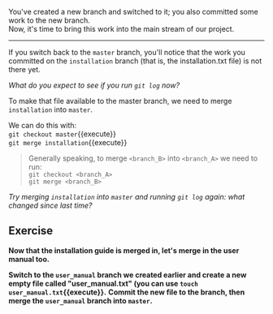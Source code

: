 You've created a new branch and switched to it; you also committed some work to the new branch.  
Now, it's time to bring this work into the main stream of our project.

---

If you switch back to the `master` branch, you'll notice that the work you committed on the `installation` branch (that is, the installation.txt file) is not there yet.

*What do you expect to see if you run `git log` now?*

To make that file available to the master branch, we need to merge `installation` into `master`.

We can do this with:  
`git checkout master`{{execute}}  
`git merge installation`{{execute}}

> Generally speaking, to merge `<branch_B>` into `<branch_A>` we need to run:  
`git checkout <branch_A>`  
`git merge <branch_B>`  

*Try merging `installation` into `master` and running `git log` again: what changed since last time?*

## Exercise

**Now that the installation guide is merged in, let's merge in the user manual too.**

**Switch to the `user_manual` branch we created earlier and create a new empty file called "user_manual.txt" (you can use `touch user_manual.txt`{{execute}}.**
**Commit the new file to the branch, then merge the `user_manual` branch into `master`.**
